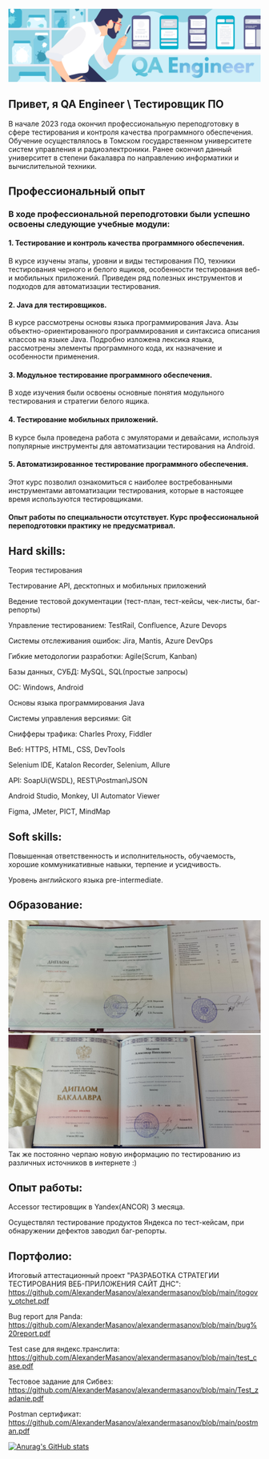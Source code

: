 ![Header](https://github.com/AlexanderMasanov/alexandermasanov/blob/main/header.png)

## Привет, я QA Engineer \ Тестировщик ПО

В начале 2023 года окончил профессиональную переподготовку в сфере тестирования и контроля качества программного обеспечения.
Обучение осуществлялось в Томском государственном университете систем управления и радиоэлектроники.
Ранее окончил данный университет в степени бакалавра по направлению информатики и вычислительной техники.

## Профессиональный опыт
### В ходе профессиональной переподготовки были успешно освоены следующие учебные модули:
#### 1. Тестирование и контроль качества программного обеспечения.
В курсе изучены этапы, уровни и виды тестирования ПО, техники тестирования черного и белого ящиков, особенности тестирования веб- и мобильных приложений. Приведен ряд полезных инструментов и подходов для автоматизации тестирования.
#### 2. Java для тестировщиков.
В курсе рассмотрены основы языка программирования Java. Азы объектно-ориентированного программирования и синтаксиса описания классов на языке Java. Подробно изложена лексика языка, рассмотрены элементы программного кода, их назначение и особенности применения.
#### 3. Модульное тестирование программного обеспечения.
В ходе изучения были освоены основные понятия модульного тестирования и стратегии белого ящика.
#### 4. Тестирование мобильных приложений.
В курсе была проведена работа с эмуляторами и девайсами, используя популярные инструменты для автоматизации тестирования на Android.
#### 5. Автоматизированное тестирование программного обеспечения.
Этот курс позволил ознакомиться с наиболее востребованными инструментами автоматизации тестирования, которые в настоящее время используются тестировщиками.

#### Опыт работы по специальности отсутствует. Курс профессиональной переподготовки практику не предусматривал.

## Hard skills:

Теория тестирования

Тестирование API, десктопных и мобильных приложений

Ведение тестовой документации (тест-план, тест-кейсы, чек-листы, баг-репорты)

Управление тестированием: TestRail, Confluence, Azure Devops

Системы отслеживания ошибок: Jira, Mantis, Azure DevOps

Гибкие методологии разработки: Agile(Scrum, Kanban)

Базы данных, СУБД: MySQL, SQL(простые запросы)

OC: Windows, Android

Основы языка программирования Java

Системы управления версиями: Git

Снифферы трафика: Charles Proxy, Fiddler

Веб: HTTPS, HTML, CSS, DevTools

Selenium IDE, Katalon Recorder, Selenium, Allure

API: SoapUi(WSDL), REST\Postman\JSON

Android Studio, Monkey, UI Automator Viewer

Figma, JMeter, PICT, MindMap

## Soft skills:

Повышенная ответственность и исполнительность, обучаемость, хорошие коммуникативные навыки, терпение и усидчивость.

Уровень английского языка pre-intermediate.

## Образование:
![D1](https://github.com/AlexanderMasanov/alexandermasanov/blob/main/IMG_20230223_134029.jpg)
![D2](https://github.com/AlexanderMasanov/alexandermasanov/blob/main/IMG_20230223_133700.jpg)
Так же постоянно черпаю новую информацию по тестированию из различных источников в интернете :)

## Опыт работы:

Accessor тестировщик в Yandex(ANCOR) 3 месяца.

Осуществлял тестирование продуктов Яндекса по тест-кейсам, при обнаружении дефектов заводил баг-репорты.

## Портфолио:

Итоговый аттестационный проект "РАЗРАБОТКА СТРАТЕГИИ ТЕСТИРОВАНИЯ ВЕБ-ПРИЛОЖЕНИЯ САЙТ ДНС":
https://github.com/AlexanderMasanov/alexandermasanov/blob/main/itogovy_otchet.pdf

Bug report для Panda:
https://github.com/AlexanderMasanov/alexandermasanov/blob/main/bug%20report.pdf

Test case для яндекс.транслита:
https://github.com/AlexanderMasanov/alexandermasanov/blob/main/test_case.pdf

Тестовое задание для Сибвез:
https://github.com/AlexanderMasanov/alexandermasanov/blob/main/Test_zadanie.pdf

Postman сертификат:
https://github.com/AlexanderMasanov/alexandermasanov/blob/main/postman.pdf

[![Anurag's GitHub stats](https://github-readme-stats.vercel.app/api?username=alexandermasanov&show_icons=true&theme=radical)](https://github.com/anuraghazra/github-readme-stats)
